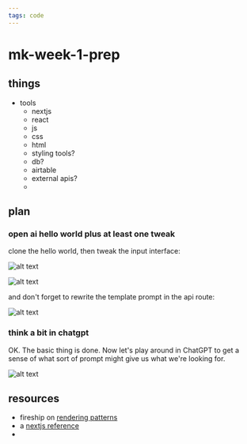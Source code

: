 ```yaml
---
tags: code
---
```

# mk-week-1-prep

## things

- tools
    - nextjs
    - react
    - js
    - css
    - html
    - styling tools?
    - db?
    - airtable
    - external apis?
    - 

## plan


### open ai hello world plus at least one tweak

clone the hello world, then tweak the input interface:

![alt text](https://files.slack.com/files-pri/T0HTW3H0V-F057NBKSLDR/screenshot_2023-05-13_at_6.48.25_pm.png?pub_secret=5a7aed445e)


![alt text](https://files.slack.com/files-pri/T0HTW3H0V-F057R0C0FHS/screenshot_2023-05-13_at_6.21.52_pm.png?pub_secret=45efac6199)

and don't forget to rewrite the template prompt in the api route:

![alt text](https://files.slack.com/files-pri/T0HTW3H0V-F057NBLS50B/screenshot_2023-05-13_at_6.49.36_pm.png?pub_secret=061c5db679)


### think a bit in chatgpt

OK. The basic thing is done. Now let's play around in ChatGPT to get a sense of what sort of prompt might give us what we're looking for.

![alt text](https://files.slack.com/files-pri/T0HTW3H0V-F0577UVUPSB/screenshot_2023-05-13_at_6.42.16_pm.png?pub_secret=ddd34dcb77)


## resources

- fireship on [rendering patterns](https://www.youtube.com/watch?v=Dkx5ydvtpCA)
- a [nextjs reference](https://www.freecodecamp.org/news/the-next-js-handbook/)
- 